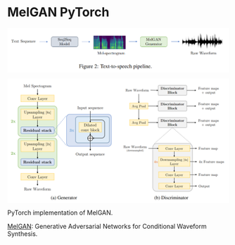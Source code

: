 # MelGAN PyTorch

<p align="center">
  <img src="MelGAN+.png" alt="MelGAN+" style="display:block; margin:auto; width:680px;" />
</p>

<p align="center">
  <img src="MelGAN.png" alt="MelGAN" style="display:block; margin:auto; width:680px;" />
</p>

PyTorch implementation of MelGAN.

[MelGAN](https://arxiv.org/abs/1910.06711): Generative Adversarial Networks for Conditional Waveform Synthesis.
